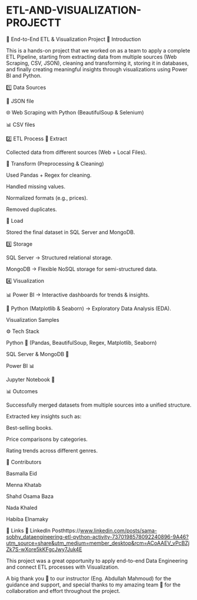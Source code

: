 # ETL-AND-VISUALIZATION-PROJECTT
📘 End-to-End ETL & Visualization Project
🚀 Introduction

This is a hands-on project that we worked on as a team to apply a complete ETL Pipeline, starting from extracting data from multiple sources (Web Scraping, CSV, JSON), cleaning and transforming it, storing it in databases, and finally creating meaningful insights through visualizations using Power BI and Python.

1️⃣ Data Sources

📄 JSON file

🌐 Web Scraping with Python (BeautifulSoup & Selenium)

📊 CSV files

2️⃣ ETL Process
🔹 Extract

Collected data from different sources (Web + Local Files).

🔹 Transform (Preprocessing & Cleaning)

Used Pandas + Regex for cleaning.

Handled missing values.

Normalized formats (e.g., prices).

Removed duplicates.

🔹 Load

Stored the final dataset in SQL Server and MongoDB.

3️⃣ Storage

SQL Server → Structured relational storage.

MongoDB → Flexible NoSQL storage for semi-structured data.

4️⃣ Visualization

📊 Power BI → Interactive dashboards for trends & insights.

🐍 Python (Matplotlib & Seaborn) → Exploratory Data Analysis (EDA).

Visualization Samples




⚙️ Tech Stack

Python 🐍 (Pandas, BeautifulSoup, Regex, Matplotlib, Seaborn)

SQL Server & MongoDB 💾

Power BI 📊

Jupyter Notebook 📒

📊 Outcomes

Successfully merged datasets from multiple sources into a unified structure.

Extracted key insights such as:

Best-selling books.

Price comparisons by categories.

Rating trends across different genres.

👥 Contributors

Basmalla Eid

Menna Khatab

Shahd Osama Baza

Nada Khaled

Habiba Elnamaky

🔗 Links
💼 LinkedIn Posthttps://www.linkedin.com/posts/sama-sobhy_dataengineering-etl-python-activity-7370198578092240896-9A46?utm_source=share&utm_medium=member_desktop&rcm=ACoAAEV_vPcBZjZk7S-wXore5kKFgcJwy7Juk4E

This project was a great opportunity to apply end-to-end Data Engineering and connect ETL processes with Visualization.

A big thank you 🙏 to our instructor (Eng. Abdullah Mahmoud) for the guidance and support, and special thanks to my amazing team 💪 for the collaboration and effort throughout the project.
